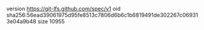 version https://git-lfs.github.com/spec/v1
oid sha256:56ead39061975d95fe8513c7806d6b6c1b6819491de302267c069313e04a9b48
size 10955
